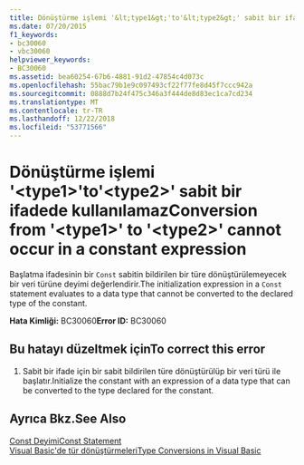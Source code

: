```yaml
---
title: Dönüştürme işlemi '&lt;type1&gt;'to'&lt;type2&gt;' sabit bir ifadede kullanılamaz
ms.date: 07/20/2015
f1_keywords:
- bc30060
- vbc30060
helpviewer_keywords:
- BC30060
ms.assetid: bea60254-67b6-4881-91d2-47854c4d073c
ms.openlocfilehash: 55bac79b1e9c097493cf22f77fe8d45f7ccc942a
ms.sourcegitcommit: 0888d7b24f475c346a3f444de8d83ec1ca7cd234
ms.translationtype: MT
ms.contentlocale: tr-TR
ms.lasthandoff: 12/22/2018
ms.locfileid: "53771566"
---
```

# <a name="conversion-from-lttype1gt-to-lttype2gt-cannot-occur-in-a-constant-expression"></a><span data-ttu-id="dcef6-102">Dönüştürme işlemi '&lt;type1&gt;'to'&lt;type2&gt;' sabit bir ifadede kullanılamaz</span><span class="sxs-lookup"><span data-stu-id="dcef6-102">Conversion from '&lt;type1&gt;' to '&lt;type2&gt;' cannot occur in a constant expression</span></span>
<span data-ttu-id="dcef6-103">Başlatma ifadesinin bir `Const` sabitin bildirilen bir türe dönüştürülemeyecek bir veri türüne deyimi değerlendirir.</span><span class="sxs-lookup"><span data-stu-id="dcef6-103">The initialization expression in a `Const` statement evaluates to a data type that cannot be converted to the declared type of the constant.</span></span>  
  
 <span data-ttu-id="dcef6-104">**Hata Kimliği:** BC30060</span><span class="sxs-lookup"><span data-stu-id="dcef6-104">**Error ID:** BC30060</span></span>  
  
## <a name="to-correct-this-error"></a><span data-ttu-id="dcef6-105">Bu hatayı düzeltmek için</span><span class="sxs-lookup"><span data-stu-id="dcef6-105">To correct this error</span></span>  
  
1.  <span data-ttu-id="dcef6-106">Sabit bir ifade için bir sabit bildirilen türe dönüştürülüp bir veri türü ile başlatır.</span><span class="sxs-lookup"><span data-stu-id="dcef6-106">Initialize the constant with an expression of a data type that can be converted to the type declared for the constant.</span></span>  
  
## <a name="see-also"></a><span data-ttu-id="dcef6-107">Ayrıca Bkz.</span><span class="sxs-lookup"><span data-stu-id="dcef6-107">See Also</span></span>  
 [<span data-ttu-id="dcef6-108">Const Deyimi</span><span class="sxs-lookup"><span data-stu-id="dcef6-108">Const Statement</span></span>](../../visual-basic/language-reference/statements/const-statement.md)  
 [<span data-ttu-id="dcef6-109">Visual Basic'de tür dönüştürmeleri</span><span class="sxs-lookup"><span data-stu-id="dcef6-109">Type Conversions in Visual Basic</span></span>](../../visual-basic/programming-guide/language-features/data-types/type-conversions.md)
